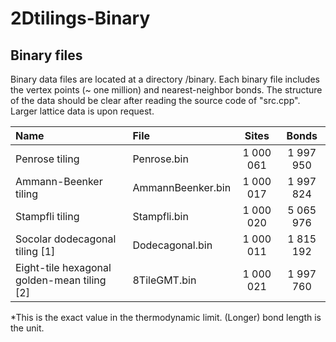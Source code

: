 # 2Dtilings-Binary

## Binary files
Binary data files are located at a directory /binary. Each binary file includes the vertex points (~ one million) and nearest-neighbor bonds. The structure of the data should be clear after reading the source code of "src.cpp". Larger lattice data is upon request.

|Name| File | Sites | Bonds |
|:--|:-----------|:-----------:|:------------:|
|Penrose tiling|Penrose.bin | 1 000 061 | 1 997 950    |
|Ammann-Beenker tiling|AmmannBeenker.bin|1 000 017 | 1 997 824|
|Stampfli tiling|Stampfli.bin|1 000 020|5 065 976             |
|Socolar dodecagonal tiling [1]|Dodecagonal.bin|1 000 011| 1 815 192 |
|Eight-tile hexagonal golden-mean tiling [2]|8TileGMT.bin|1 000 021 |1 997 760|

*This is the exact value in the thermodynamic limit. (Longer) bond length is the unit.
